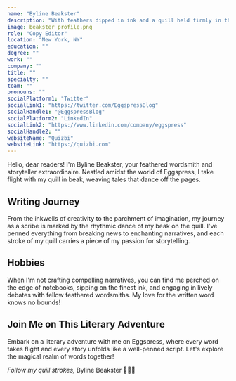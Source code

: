 ```yaml
---
name: "Byline Beakster"
description: "With feathers dipped in ink and a quill held firmly in the beak, Byline is the wordsmith extraordinaire who brings stories to life"
image: beakster_profile.png
role: "Copy Editor"
location: "New York, NY"
education: ""
degree: ""
work: ""
company: ""
title: ""
specialty: ""
team: ""
pronouns: ""
socialPlatform1: "Twitter"
socialLink1: "https://twitter.com/EggspressBlog"
socialHandle1: "@EggspressBlog"
socialPlatform2: "LinkedIn"
socialLink2: "https://www.linkedin.com/company/eggspress"
socialHandle2: ""
websiteName: "Quizbi"
websiteLink: "https://quizbi.com"
---
```


Hello, dear readers! I'm Byline Beakster, your feathered wordsmith and storyteller extraordinaire. Nestled amidst the world of Eggspress, I take flight with my quill in beak, weaving tales that dance off the pages.

## Writing Journey

From the inkwells of creativity to the parchment of imagination, my journey as a scribe is marked by the rhythmic dance of my beak on the quill. I've penned everything from breaking news to enchanting narratives, and each stroke of my quill carries a piece of my passion for storytelling.

## Hobbies

When I'm not crafting compelling narratives, you can find me perched on the edge of notebooks, sipping on the finest ink, and engaging in lively debates with fellow feathered wordsmiths. My love for the written word knows no bounds!

## Join Me on This Literary Adventure

Embark on a literary adventure with me on Eggspress, where every word takes flight and every story unfolds like a well-penned script. Let's explore the magical realm of words together!

*Follow my quill strokes,*
Byline Beakster 📜🦜📖